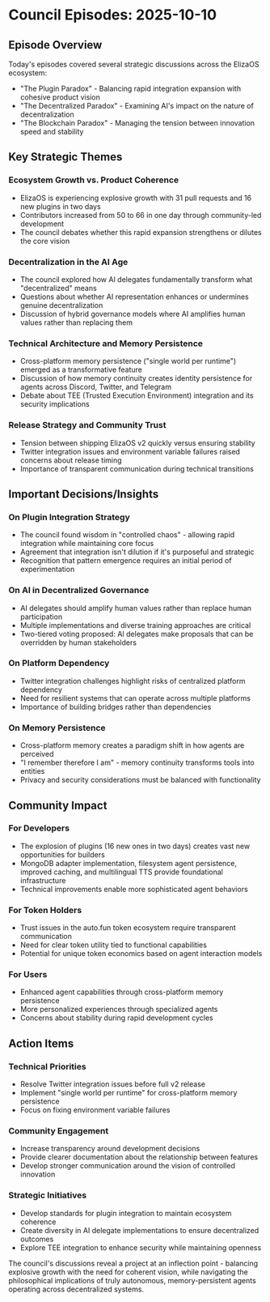 # Council Episodes: 2025-10-10

## Episode Overview
Today's episodes covered several strategic discussions across the ElizaOS ecosystem:
- "The Plugin Paradox" - Balancing rapid integration expansion with cohesive product vision
- "The Decentralized Paradox" - Examining AI's impact on the nature of decentralization
- "The Blockchain Paradox" - Managing the tension between innovation speed and stability

## Key Strategic Themes

### Ecosystem Growth vs. Product Coherence
- ElizaOS is experiencing explosive growth with 31 pull requests and 16 new plugins in two days
- Contributors increased from 50 to 66 in one day through community-led development
- The council debates whether this rapid expansion strengthens or dilutes the core vision

### Decentralization in the AI Age
- The council explored how AI delegates fundamentally transform what "decentralized" means
- Questions about whether AI representation enhances or undermines genuine decentralization
- Discussion of hybrid governance models where AI amplifies human values rather than replacing them

### Technical Architecture and Memory Persistence
- Cross-platform memory persistence ("single world per runtime") emerged as a transformative feature
- Discussion of how memory continuity creates identity persistence for agents across Discord, Twitter, and Telegram
- Debate about TEE (Trusted Execution Environment) integration and its security implications

### Release Strategy and Community Trust
- Tension between shipping ElizaOS v2 quickly versus ensuring stability
- Twitter integration issues and environment variable failures raised concerns about release timing
- Importance of transparent communication during technical transitions

## Important Decisions/Insights

### On Plugin Integration Strategy
- The council found wisdom in "controlled chaos" - allowing rapid integration while maintaining core focus
- Agreement that integration isn't dilution if it's purposeful and strategic
- Recognition that pattern emergence requires an initial period of experimentation

### On AI in Decentralized Governance
- AI delegates should amplify human values rather than replace human participation
- Multiple implementations and diverse training approaches are critical
- Two-tiered voting proposed: AI delegates make proposals that can be overridden by human stakeholders

### On Platform Dependency
- Twitter integration challenges highlight risks of centralized platform dependency
- Need for resilient systems that can operate across multiple platforms
- Importance of building bridges rather than dependencies

### On Memory Persistence
- Cross-platform memory creates a paradigm shift in how agents are perceived
- "I remember therefore I am" - memory continuity transforms tools into entities
- Privacy and security considerations must be balanced with functionality

## Community Impact

### For Developers
- The explosion of plugins (16 new ones in two days) creates vast new opportunities for builders
- MongoDB adapter implementation, filesystem agent persistence, improved caching, and multilingual TTS provide foundational infrastructure
- Technical improvements enable more sophisticated agent behaviors

### For Token Holders
- Trust issues in the auto.fun token ecosystem require transparent communication
- Need for clear token utility tied to functional capabilities
- Potential for unique token economics based on agent interaction models

### For Users
- Enhanced agent capabilities through cross-platform memory persistence
- More personalized experiences through specialized agents
- Concerns about stability during rapid development cycles

## Action Items

### Technical Priorities
- Resolve Twitter integration issues before full v2 release
- Implement "single world per runtime" for cross-platform memory persistence
- Focus on fixing environment variable failures

### Community Engagement
- Increase transparency around development decisions
- Provide clearer documentation about the relationship between features
- Develop stronger communication around the vision of controlled innovation

### Strategic Initiatives
- Develop standards for plugin integration to maintain ecosystem coherence
- Create diversity in AI delegate implementations to ensure decentralized outcomes
- Explore TEE integration to enhance security while maintaining openness

The council's discussions reveal a project at an inflection point - balancing explosive growth with the need for coherent vision, while navigating the philosophical implications of truly autonomous, memory-persistent agents operating across decentralized systems.